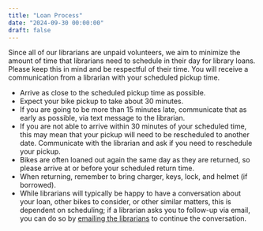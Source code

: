 ```yaml
---
title: "Loan Process"
date: "2024-09-30 00:00:00"
draft: false
---
```


Since all of our librarians are unpaid volunteers, we aim to minimize the amount
of time that librarians need to schedule in their day for library loans. 
Please keep this in mind and be respectful of their time. You will receive
a communication from a librarian with your scheduled pickup time.

* Arrive as close to the scheduled pickup time as possible.
* Expect your bike pickup to take about 30 minutes.
* If you are going to be more than 15 minutes late, communicate that as early
  as possible, via text message to the librarian.
* If you are not able to arrive within 30 minutes of your scheduled time,
  this may mean that your pickup will need to be rescheduled to another
  date. Communicate with the librarian and ask if you need to reschedule your
  pickup.
* Bikes are often loaned out again the same day as they are returned, so
  please arrive at or before your scheduled return time.
* When returning, remember to bring charger, keys, lock, and helmet (if
  borrowed).
* While librarians will typically be happy to have a conversation about your
  loan, other bikes to consider, or other similar matters, this is dependent
  on scheduling; if a librarian asks you to follow-up via email, you can do
  so by [emailing the librarians](mailto:librarians@communitypedalpower.org) to
  continue the conversation.
